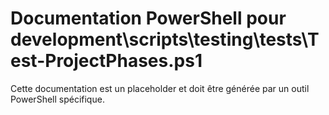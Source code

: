 # Documentation PowerShell pour development\scripts\testing\tests\Test-ProjectPhases.ps1

Cette documentation est un placeholder et doit être générée par un outil PowerShell spécifique.
